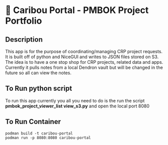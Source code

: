 # 🦌 Caribou Portal - PMBOK Project Portfolio

## Description
This app is for the purpose of coordinating/managing CRP project requests. It is built off of python and NiceGUI and writes to JSON files stored on S3. The idea is to have a one stop shop for CRP projects, related data and apps. Currently it pulls notes from a local Dendron vault but will be changed in the future so all can view the notes. 

 ## To Run python script
To run this app currently you all you need to do is the run the script **pmbok_project_viewer_list view_s3.py** and open the local port 8080

## To Run Container
``` podman build -t caribou-portal ```<br>
``` podman run -p 8080:8080 caribou-portal ```
